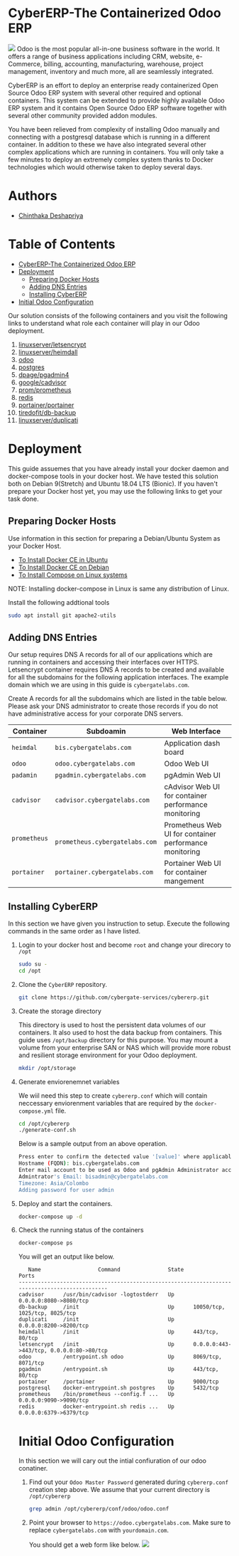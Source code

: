# CyberERP-The Containerized Odoo ERP

![](images/odoo-intro.jpg)
Odoo is the most popular all-in-one business software in the world. It offers a range of business applications including CRM, website, e-Commerce, billing, accounting, manufacturing, warehouse, project management, inventory and much more, all are seamlessly integrated.

CyberERP is an effort to deploy an enterprise ready  containerized  Open Source Odoo ERP system with several other required and optional containers. This system can be extended to provide highly available Odoo ERP system and it  contains Open Source Odoo ERP software together with several other community provided addon modules. 

You have been relieved from complexity of installing Odoo manually and connecting with a postgresql database which is running in a different container.  In addition to these we have also integrated several other complex applications which are running in containers.  You will only take a few minutes to deploy an extremely complex system thanks to Docker technologies which would otherwise taken to deploy several days. 

# Authors

- [Chinthaka Deshapriya](https://www.linkedin.com/in/chinthakadeshapriya/)

# Table of Contents 
- [CyberERP-The Containerized Odoo ERP](#cybererp-the-containerized-odoo-erp)
- [Deployment](#Deployment)
    - [Preparing Docker Hosts](#preparing-docker-hosts)
    - [Adding DNS Entries](#adding-dns-entries)
    - [Installing CyberERP](installing-cybererp)
- [Initial Odoo Configuration](initial-odoo-configuration)
    

Our solution  consists of the following containers and you  visit the following links to understand what role each container will play in our Odoo deployment. 

1. [linuxserver/letsencrypt](https://hub.docker.com/r/linuxserver/letsencrypt)
2. [linuxserver/heimdall](https://hub.docker.com/r/linuxserver/heimdall)
3. [odoo](https://hub.docker.com/_/odoo)
4. [postgres](https://hub.docker.com/_/postgres)
5. [dpage/pgadmin4](https://hub.docker.com/r/dpage/pgadmin4)
6. [google/cadvisor](https://hub.docker.com/r/google/cadvisor)
7. [prom/prometheus](https://hub.docker.com/r/prom/prometheus)
8. [redis](https://hub.docker.com/_/redis)
9. [portainer/portainer](https://hub.docker.com/r/portainer/portainer)
10. [tiredofit/db-backup](https://hub.docker.com/r/tiredofit/db-backup)
11. [linuxserver/duplicati](https://hub.docker.com/r/linuxserver/duplicati)

# Deployment

This guide assuemes that you have already install your docker daemon and docker-compose tools in your docker host. We have tested this solution both on Debian 9(Stretch) and Ubuntu 18.04 LTS (Bionic). If you haven't prepare your Docker host yet, you may use the following links to get your task done.

## Preparing Docker Hosts

Use information in this section for preparing a Debian/Ubuntu System as  your Docker Host.

* [To Install Docker CE in Ubuntu](https://docs.docker.com/v17.09/engine/installation/linux/docker-ce/ubuntu/)
* [To Install Docker CE on Debian](https://docs.docker.com/v17.09/engine/installation/linux/docker-ce/debian/)
* [To Install Compose on Linux systems](https://docs.docker.com/compose/install/)

NOTE: Installing docker-compose in Linux is same any distribution of Linux.

Install the following addtional tools
```bash
sudo apt install git apache2-utils
```
## Adding DNS Entries

Our setup requires DNS A records for all of our applications which are running in containers and accessing their interfaces over HTTPS. Letsencrypt container requires DNS A records to be created and available for all the subdomains for the following application interfaces. The example domain which we are using in this guide is ```cybergatelabs.com```.

Create A records for all the subdomains which are listed in the table below. Please ask your DNS administrator to create those records if you do not have administrative access for your corporate DNS servers. 

Container | Subdoamin | Web Interface
----------|-----------|---------------
`heimdal` | `bis.cybergatelabs.com` | Application dash board
`odoo` | `odoo.cybergatelabs.com` | Odoo Web UI
`padamin` | `pgadmin.cybergatelabs.com` | pgAdmin Web UI
`cadvisor` | `cadvisor.cybergatelabs.com` | cAdvisor Web UI for container performance monitoring 
`prometheus` |` prometheus.cybergatelabs.com` | Prometheus Web UI for container performance monitoring 
`portainer` | `portainer.cybergatelabs.com` | Portainer Web UI for container mangement

## Installing CyberERP

In this section we have given you instruction to setup. Execute the following commands in the same order as I have listed. 

1. Login to your docker host and become ```root``` and change your direcory to ```/opt```
   ```bash
   sudo su -
   cd /opt
   ```
2. Clone the ```CyberERP``` repository.
   ```bash
   git clone https://github.com/cybergate-services/cybererp.git
   ```
3. Create the storage directory

   This directory is used to host the persistent data volumes of our containers. It also used to host the data backup from      containers. This guide uses ```/opt/backup```  directory for this purpose. You may mount a volume from your enterprise SAN    or NAS which will provide more robust and resilient storage environment  for your Odoo deployment.
   ```bash
   mkdir /opt/storage
   ```
 4. Generate enviorenemnet variables
   
    We wiil need this step to create ```cybererp.conf``` which will contain neccessary enviorenment variables that are 
    required by the ```docker-compose.yml``` file.
    ```bash
    cd /opt/cybererp
    ./generate-conf.sh 
    ```
    Below is a sample output from an above operation.
    
    ```bash
    Press enter to confirm the detected value '[value]' where applicable or enter a custom value.
    Hostname (FQDN): bis.cybergatelabs.com
    Enter mail account to be used as Odoo and pgAdmin Administrator account
    Admintrator's Email: bisadmin@cybergatelabs.com
    Timezone: Asia/Colombo
    Adding password for user admin
    
 5. Deploy and start the containers.
 
    ```bash
    docker-compose up -d
    ```
 6. Check the running status of the containers
 
    ```bash
    docker-compose ps
    ```
    You will get an output like below.   
    ```
       Name                  Command               State                    Ports                  
    -----------------------------------------------------------------------------------------------
    cadvisor      /usr/bin/cadvisor -logtostderr   Up      0.0.0.0:8080->8080/tcp                  
    db-backup     /init                            Up      10050/tcp, 1025/tcp, 8025/tcp           
    duplicati     /init                            Up      0.0.0.0:8200->8200/tcp                  
    heimdall      /init                            Up      443/tcp, 80/tcp                         
    letsencrypt   /init                            Up      0.0.0.0:443->443/tcp, 0.0.0.0:80->80/tcp
    odoo          /entrypoint.sh odoo              Up      8069/tcp, 8071/tcp                      
    pgadmin       /entrypoint.sh                   Up      443/tcp, 80/tcp                         
    portainer     /portainer                       Up      9000/tcp                                
    postgresql    docker-entrypoint.sh postgres    Up      5432/tcp                                
    prometheus    /bin/prometheus --config.f ...   Up      0.0.0.0:9090->9090/tcp                  
    redis         docker-entrypoint.sh redis ...   Up      0.0.0.0:6379->6379/tcp
    ```
    # Initial Odoo Configuration
    
    In this section we will cary out the intial confiuration of our odoo conatiner. 
    
    1. Find out your `Odoo Master Password` generated during `cybererp.conf` creation step above. We assume that your current        directory is `/opt/cybererp`
    
       ```bash
       grep admin /opt/cybererp/conf/odoo/odoo.conf
       ```
    2. Point your browser to `https://odoo.cybergatelabs.com`. Make sure to replace `cybergatelabs.com` with 
       `yourdomain.com`.
       
       You should get a web form like below.
       ![](images/odoo-init.png)
       
    
    
       
    
    
    
    
